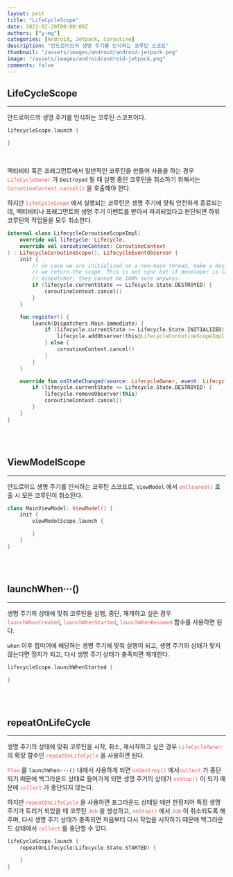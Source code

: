 ```yaml
---
layout: post
title: "LifeCycleScope"
date: 2022-02-20T00:00:00Z
authors: ["y-mg"]
categories: [Android, Jetpack, Coroutine]
description: "안드로이드의 생명 주기를 인식하는 코루틴 스코프"
thumbnail: "/assets/images/android/android-jetpack.png"
image: "/assets/images/android/android-jetpack.png"
comments: false
---
```


## LifeCycleScope
***
안드로이드의 생명 주기를 인식하는 코루틴 스코프이다.
<br/>

```kotlin
lifecycleScope.launch {

}
```
<br/>

액티비티 혹은 프래그먼트에서 일반적인 코루틴을 만들어 사용을 하는 경우 <code style="color: #eb5657;">LifeCycleOwner</code> 가 `Destroyed` 될 때 실행 중인 코루틴을 취소하기 위해서는 <code style="color: #eb5657;">CoroutineContext.cancel()</code> 을 호출해야 한다.
<br/>

하지만 <code style="color: #eb5657;">lifeCycleScope</code> 에서 실행되는 코루틴은 생명 주기에 맞춰 안전하게 종료되는데, 액티비티나 프래그먼트의 생명 주기 이벤트를 받아서 파괴되었다고 판단되면 하위 코루틴의 작업들을 모두 취소한다.
<br/>

```kotlin
internal class LifecycleCoroutineScopeImpl(
    override val lifecycle: Lifecycle,
    override val coroutineContext: CoroutineContext
) : LifecycleCoroutineScope(), LifecycleEventObserver {
    init {
        // in case we are initialized on a non-main thread, make a best effort check before
        // we return the scope. This is not sync but if developer is launching on a non-main
        // dispatcher, they cannot be 100% sure anyways.
        if (lifecycle.currentState == Lifecycle.State.DESTROYED) {
            coroutineContext.cancel()
        }
    }

    fun register() {
        launch(Dispatchers.Main.immediate) {
            if (lifecycle.currentState >= Lifecycle.State.INITIALIZED) {
                lifecycle.addObserver(this@LifecycleCoroutineScopeImpl)
            } else {
                coroutineContext.cancel()
            }
        }
    }

    override fun onStateChanged(source: LifecycleOwner, event: Lifecycle.Event) {
        if (lifecycle.currentState <= Lifecycle.State.DESTROYED) {
            lifecycle.removeObserver(this)
            coroutineContext.cancel()
        }
    }
}
```
<br>
<br>



## ViewModelScope
***
안드로이드 생명 주기를 인식하는 코루틴 스코프로, `ViewModel` 에서 <code style="color: #eb5657;">onCleared()</code> 호출 시 모든 코루틴이 취소된다.
<br>

```kotlin
class MainViewModel: ViewModel() {
    init {
        viewModelScope.launch {

        }
    }
}
```
<br>
<br>



## launchWhen···()
***
생명 주기의 상태에 맞춰 코루틴을 실행, 중단, 재개하고 싶은 경우 <code style="color: #eb5657;">launchWhenCreated</code>, <code style="color: #eb5657;">launchWhenStarted</code>, <code style="color: #eb5657;">launchWhenResumed</code> 함수를 사용하면 된다.
<br/>

`when` 이후 접미어에 해당하는 생명 주기에 맞춰 실행이 되고, 생명 주기의 상태가 맞지 않는다면 정지가 되고, 다시 생명 주기 상태가 충족되면 재개한다.
<br/>

```kotlin
lifecycleScope.launchWhenStarted {
            
}
```
<br/>
<br/>



## repeatOnLifeCycle
***
생명 주기의 상태에 맞춰 코루틴을 시작, 취소, 재시작하고 싶은 경우 <code style="color: #eb5657;">LifeCycleOwner</code> 의 확장 함수인 <code style="color: #eb5657;">repeatOnLifeCycle</code> 을 사용하면 된다.
<br/>

<code style="color: #eb5657;">Flow</code> 를 `launchWhen···()` 내에서 사용하게 되면 <code style="color: #eb5657;">onDestroy()</code> 에서<code style="color: #eb5657;">collect</code> 가 중단되기 때문에 백그라운드 상태로 들어가게 되면 생명 주기의 상태가 <code style="color: #eb5657;">onStop()</code> 이 되기 때문에 <code style="color: #eb5657;">collect</code> 가 중단되지 않는다.
<br/>

하지만 <code style="color: #eb5657;">repeatOnLifeCycle</code> 을 사용하면 포그라운드 상태일 때만 한정지어 특정 생명 주기가 트리거 되었을 때 코루틴 <code style="color: #eb5657;">Job</code> 을 생성하고, <code style="color: #eb5657;">onStop()</code> 에서 <code style="color: #eb5657;">Job</code> 이 취소되도록 해주며, 다시 생명 주기 상태가 충족되면 처음부터 다시 작업을 시작하기 때문에 백그라운드 상태에서 <code style="color: #eb5657;">collect</code> 를 중단할 수 있다.
<br/>

```kotlin
lifeCycleScope.launch {
    repeatOnLifecycle(Lifecycle.State.STARTED) {

    }
}
```
